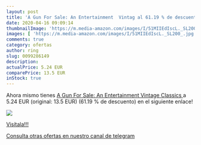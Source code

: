 ```yaml
---
layout: post
title: 'A Gun For Sale: An Entertainment  Vintag al 61.19 % de descuento'
date: 2020-04-16 09:09:14
thumbnailImage: 'https://m.media-amazon.com/images/I/51MIIEdIscL._SL200_.jpg'
images: [ 'https://m.media-amazon.com/images/I/51MIIEdIscL._SL200_.jpg' ]
comments: true
category: ofertas
author: ring
slug: 0099286149
description:
actualPrice: 5.24 EUR
comparePrice: 13.5 EUR
inStock: true
---
```


Ahora mismo tienes [A Gun For Sale: An Entertainment  Vintage Classics ](https://www.amazon.com/dp/0099286149/?tag=redken08-20) a 5.24 EUR (original: 13.5 EUR) (61.19 %  de descuento) en el siguiente enlace!

[![](https://m.media-amazon.com/images/I/51MIIEdIscL._SL200_.jpg)](https://www.amazon.com/dp/0099286149/?tag=redken08-20)

[Visítala!!!](https://www.amazon.com/dp/0099286149/?tag=redken08-20)

[Consulta otras ofertas en nuestro canal de telegram](https://t.me/s/ofertas25)
